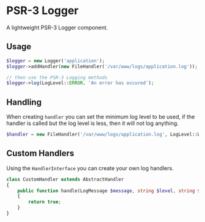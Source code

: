 # PSR-3 Logger

A lightweight PSR-3 Logger component.

## Usage

```php
$logger = new Logger('application');
$logger->addHandler(new FileHandler('/var/www/logs/application.log'));

// then use the PSR-3 Logging methods
$logger->log(LogLevel::ERROR, 'An error has occured');
```

## Handling

When creating `handler` you can set the minimum log level to be used, if the handler is called but the log level is less, then it will
not log anything.

```php
$handler = new FileHandler('/var/www/logs/application.log', LogLevel::WARNING);
```

## Custom Handlers

Using the `HandlerInterface` you can create your own log handlers.

```php
class CustomHandler extends AbstractHandler
{
    public function handle(LogMessage $message, string $level, string $channel, DateTimeImmutable $dateTime): bool
    {
        return true;
    }
}
```